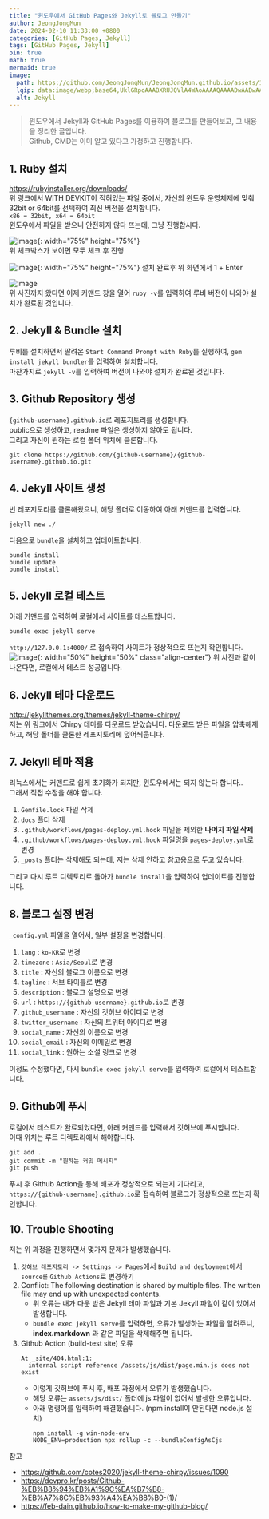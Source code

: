 ```yaml
---
title: "윈도우에서 GitHub Pages와 Jekyll로 블로그 만들기"
author: JeongJongMun
date: 2024-02-10 11:33:00 +0800
categories: [GitHub Pages, Jekyll]
tags: [GitHub Pages, Jekyll]
pin: true
math: true
mermaid: true
image:
  path: https://github.com/JeongJongMun/JeongJongMun.github.io/assets/101979073/e3a98d9d-de55-4a7d-b0c4-2c945e9fa107
  lqip: data:image/webp;base64,UklGRpoAAABXRUJQVlA4WAoAAAAQAAAADwAABwAAQUxQSDIAAAARL0AmbZurmr57yyIiqE8oiG0bejIYEQTgqiDA9vqnsUSI6H+oAERp2HZ65qP/VIAWAFZQOCBCAAAA8AEAnQEqEAAIAAVAfCWkAALp8sF8rgRgAP7o9FDvMCkMde9PK7euH5M1m6VWoDXf2FkP3BqV0ZYbO6NA/VFIAAAA
  alt: Jekyll
---
```

> 윈도우에서 Jekyll과 GitHub Pages를 이용하여 블로그를 만들어보고, 그 내용을 정리한 글입니다.    
> Github, CMD는 이미 알고 있다고 가정하고 진행합니다.

## 1. Ruby 설치
https://rubyinstaller.org/downloads/   
위 링크에서 WITH DEVKIT이 적혀있는 파일 중에서, 자신의 윈도우 운영체제에 맞춰 32bit or 64bit를 선택하여 최신 버전을 설치합니다.   
`x86 = 32bit, x64 = 64bit`   
윈도우에서 파일을 받으니 안전하지 않다 뜨는데, 그냥 진행합시다.   

![image](https://github.com/JeongJongMun/JeongJongMun.github.io/assets/101979073/8bf295c6-7caa-496f-9d1c-93f9254632a5){: width="75%" height="75%"}    
위 체크박스가 보이면 모두 체크 후 진행   

![image](https://github.com/JeongJongMun/JeongJongMun.github.io/assets/101979073/353c9fbb-d21b-4cb9-b0d5-fce66be95be6){: width="75%" height="75%"} 
설치 완료후 위 화면에서 1 + Enter   

![image](https://github.com/JeongJongMun/JeongJongMun.github.io/assets/101979073/9b3808a0-511b-482d-95dd-7af942de8eb5)   
위 사진까지 왔다면 이제 커맨드 창을 열어 `ruby -v`를 입력하여 루비 버전이 나와야 설치가 완료된 것입니다.   


## 2. Jekyll & Bundle 설치
루비를 설치하면서 딸려온 `Start Command Prompt with Ruby`를 실행하여, `gem install jekyll bundler`를 입력하여 설치합니다.   
마찬가지로 `jekyll -v`를 입력하여 버전이 나와야 설치가 완료된 것입니다.

## 3. Github Repository 생성
`{github-username}.github.io`로 레포지토리를 생성합니다.   
public으로 생성하고, readme 파일은 생성하지 않아도 됩니다.   
그리고 자신이 원하는 로컬 폴더 위치에 클론합니다.   
```shell
git clone https://github.com/{github-username}/{github-username}.github.io.git
```

## 4. Jekyll 사이트 생성
빈 레포지토리를 클론해왔으니, 해당 폴더로 이동하여 아래 커맨드를 입력합니다.
```shell
jekyll new ./
```
다음으로 `bundle`을 설치하고 업데이트합니다.
```shell
bundle install
bundle update
bundle install
```

## 5. Jekyll 로컬 테스트
아래 커맨드를 입력하여 로컬에서 사이트를 테스트합니다.
```shell
bundle exec jekyll serve
```
`http://127.0.0.1:4000/` 로 접속하여 사이트가 정상적으로 뜨는지 확인합니다.
![image](https://github.com/JeongJongMun/JeongJongMun.github.io/assets/101979073/d8106137-073a-4169-b2cd-a392da752f94){: width="50%" height="50%" class="align-center"}
위 사진과 같이 나온다면, 로컬에서 테스트 성공입니다.   

## 6. Jekyll 테마 다운로드
http://jekyllthemes.org/themes/jekyll-theme-chirpy/   
저는 위 링크에서 Chirpy 테마를 다운로드 받았습니다.
다운로드 받은 파일을 압축해제하고, 해당 폴더를 클론한 레포지토리에 덮어씌웁니다.

## 7. Jekyll 테마 적용
리눅스에서는 커맨드로 쉽게 초기화가 되지만, 윈도우에서는 되지 않는다 합니다..   
그래서 직접 수정을 해야 합니다.
1. `Gemfile.lock` 파일 삭제
2. `docs` 폴더 삭제
3. `.github/workflows/pages-deploy.yml.hook` 파일을 제외한 **나머지 파일 삭제**
4. `.github/workflows/pages-deploy.yml.hook` 파일명을 `pages-deploy.yml`로 변경
5. `_posts` 폴더는 삭제해도 되는데, 저는 삭제 안하고 참고용으로 두고 있습니다.

그리고 다시 루트 디렉토리로 돌아가 `bundle install`을 입력하여 업데이트를 진행합니다.

## 8. 블로그 설정 변경
`_config.yml` 파일을 열어서, 일부 설정을 변경합니다.
1. `lang` : `ko-KR`로 변경
2. `timezone` : `Asia/Seoul`로 변경
3. `title` : 자신의 블로그 이름으로 변경
4. `tagline` : 서브 타이틀로 변경
5. `description` : 블로그 설명으로 변경
6. `url` : `https://{github-username}.github.io`로 변경
7. `github_username` : 자신의 깃허브 아이디로 변경
8. `twitter_username` : 자신의 트위터 아이디로 변경
9. `social_name` : 자신의 이름으로 변경
10. `social_email` : 자신의 이메일로 변경
11. `social_link` : 원하는 소셜 링크로 변경

이정도 수정했다면, 다시 `bundle exec jekyll serve`를 입력하여 로컬에서 테스트합니다.

## 9. Github에 푸시
로컬에서 테스트가 완료되었다면,  아래 커맨드를 입력해서 깃허브에 푸시합니다.   
이때 위치는 루트 디렉토리에서 해야합니다.
```
git add .
git commit -m "원하는 커밋 메시지"
git push
```

푸시 후 Github Action을 통해 배포가 정상적으로 되는지 기다리고, `https://{github-username}.github.io`로 접속하여 블로그가 정상적으로 뜨는지 확인합니다.

## 10. Trouble Shooting
저는 위 과정을 진행하면서 몇가지 문제가 발생했습니다.
1. `깃허브 레포지토리 -> Settings -> Pages`에서 `Build and deployment`에서 `source를` `Github Actions`로 변경하기
2. Conflict: The following destination is shared by multiple files. The written file may end up with unexpected contents.
    - 위 오류는 내가 다운 받은 Jekyll 테마 파일과 기본 Jekyll 파일이 같이 있어서 발생합니다.
    - `bundle exec jekyll serve`를 입력하면, 오류가 발생하는 파일을 알려주니, **index.markdown** 과 같은 파일을 삭제해주면 됩니다.
3. Github Action (build-test site) 오류   
    ```
    At _site/404.html:1:
      internal script reference /assets/js/dist/page.min.js does not exist
    ```
    - 이렇게 깃허브에 푸시 후, 배포 과정에서 오류가 발생했습니다.
    - 해당 오류는 `assets/js/dist/` 폴더에 js 파일이 없어서 발생한 오류입니다.
    - 아래 명령어를 입력하여 해결했습니다. (npm install이 안된다면 node.js 설치)
      ```shell
      npm install -g win-node-env
      NODE_ENV=production npx rollup -c --bundleConfigAsCjs
      ```
  
참고
- https://github.com/cotes2020/jekyll-theme-chirpy/issues/1090
- https://devpro.kr/posts/Github-%EB%B8%94%EB%A1%9C%EA%B7%B8-%EB%A7%8C%EB%93%A4%EA%B8%B0-(1)/
- https://feb-dain.github.io/how-to-make-my-github-blog/